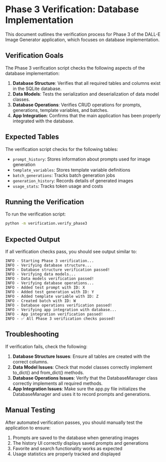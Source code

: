 # Phase 3 Verification: Database Implementation

This document outlines the verification process for Phase 3 of the DALL-E Image Generator application, which focuses on database implementation.

## Verification Goals

The Phase 3 verification script checks the following aspects of the database implementation:

1. **Database Structure**: Verifies that all required tables and columns exist in the SQLite database.
2. **Data Models**: Tests the serialization and deserialization of data model classes.
3. **Database Operations**: Verifies CRUD operations for prompts, generations, template variables, and batches.
4. **App Integration**: Confirms that the main application has been properly integrated with the database.

## Expected Tables

The verification script checks for the following tables:

- `prompt_history`: Stores information about prompts used for image generation
- `template_variables`: Stores template variable definitions
- `batch_generations`: Tracks batch generation jobs
- `generation_history`: Records details of generated images
- `usage_stats`: Tracks token usage and costs

## Running the Verification

To run the verification script:

```bash
python -m verification.verify_phase3
```

## Expected Output

If all verification checks pass, you should see output similar to:

```
INFO - Starting Phase 3 verification...
INFO - Verifying database structure...
INFO - Database structure verification passed!
INFO - Verifying data models...
INFO - Data models verification passed!
INFO - Verifying database operations...
INFO - Added test prompt with ID: X
INFO - Added test generation with ID: Y
INFO - Added template variable with ID: Z
INFO - Created batch with ID: W
INFO - Database operations verification passed!
INFO - Verifying app integration with database...
INFO - App integration verification passed!
INFO - ✅ All Phase 3 verification checks passed!
```

## Troubleshooting

If verification fails, check the following:

1. **Database Structure Issues**: Ensure all tables are created with the correct columns.
2. **Data Model Issues**: Check that model classes correctly implement to_dict() and from_dict() methods.
3. **Database Operations Issues**: Verify that the DatabaseManager class correctly implements all required methods.
4. **App Integration Issues**: Make sure the app.py file initializes the DatabaseManager and uses it to record prompts and generations.

## Manual Testing

After automated verification passes, you should manually test the application to ensure:

1. Prompts are saved to the database when generating images
2. The history UI correctly displays saved prompts and generations
3. Favorite and search functionality works as expected
4. Usage statistics are properly tracked and displayed 
